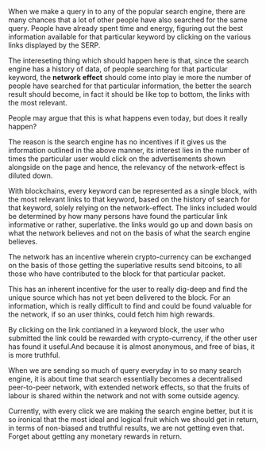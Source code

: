 When we make a query in to any of the popular search engine, there are many chances that a lot of other people have also searched for the same query. People have already spent time and energy, figuring out the best information available for that particular keyword by clicking on the various links displayed by the SERP.

The intereseting thing which should happen here is that, since the search engine has a history of data, of people searching for that particular keyword, the **network effect** should come into play ie more the number of people have searched for that particular information, the better the search result should become, in fact it should be like top to bottom, the links with the most relevant.

People may argue that this is what happens even today, but does it really happen?

The reason is the search engine has no incentives if it gives us the information outlined in the above manner, its interest lies in the number of times the particular user would click on the advertisements shown alongside on the page and hence, the relevancy of the network-effect is diluted down.

With blockchains, every keyword can be represented as a single block, with the most relevant links to that keyword, based on the history of search for that keyword, solely relying on the network-effect. The links included would be determined by how many persons have found the particular link informative or rather, superlative. the links would go up and down basis on what the network believes and not on the basis of what the search engine believes.

The network has an incentive wherein crypto-currency can be exchanged on the basis of those getting the superlative results send bitcoins, to all those who have contributed to the block for that particular packet.

This has an inherent incentive for the user to really dig-deep and find the unique source which has not yet been delivered to the block. For an information, which is really difficult to find and could be found valuable for the network, if so an user thinks, could fetch him high rewards.

By clicking on the link contianed in a keyword block, the user who submitted the link could be rewarded with crypto-currency, if the other user has found it useful.And because it is almost anonymous, and free of bias, it is more truthful.

When we are sending so much of query everyday in to so many search engine, it is about time that search essentially becomes a decentralised peer-to-peer network, with extended network effects, so that the fruits of labour is shared within the network and not with some outside agency.

Currently, with every click we are making the search engine better, but it is so ironical that the most ideal and logical fruit which we should get in return, in terms of non-biased and truthful results, we are not getting even that. Forget about getting any monetary rewards in return.


